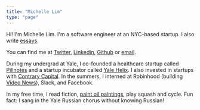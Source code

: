 ```yaml
---
title: "Michelle Lim"
type: "page"
---
```


Hi! I'm Michelle Lim. I'm a software engineer at an NYC-based startup. I also write [essays](/writing).

You can find me at [Twitter](https://www.twitter.com/michlimlim), [Linkedin](https://www.linkedin.com/in/michlimlim), [Github](https://www.github.com/michlimlim) or [email](mailto:limxlmichelle@gmail.com).

During my undergrad at Yale, I co-founded a healthcare startup called [Pillnotes](https://www.pillnotes.com/) and a startup incubator called [Yale Helix](https://www.linkedin.com/company/yhelix-group/about/). I also invested in startups with [Contrary Capital]("https://contrarycap.com/"). In the summers, I interned at Robinhood (building [Video News](https://techcrunch.com/2019/10/03/stock-trading-app-robinhood-revamps-its-newsfeed-with-the-wall-street-journal-and-ad-free-videos/)), Slack, and Facebook.

In my free time, I read fiction, [paint oil paintings](/art), play squash and cycle. Fun fact: I sang in the Yale Russian chorus without knowing Russian!
